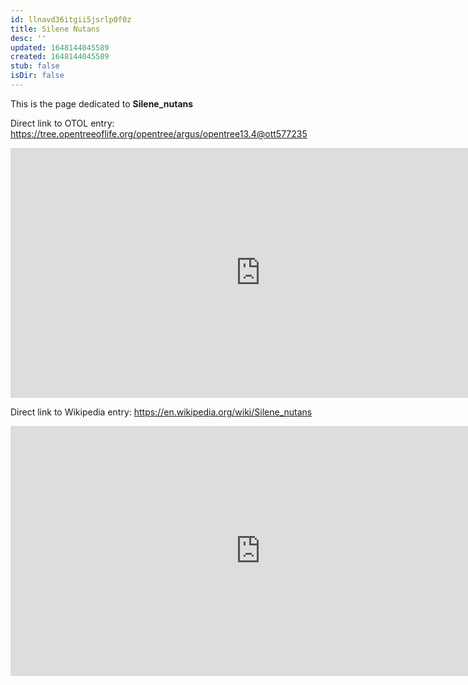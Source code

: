 ```yaml
---
id: llnavd36itgii5jsrlp0f0z
title: Silene Nutans
desc: ''
updated: 1648144045589
created: 1648144045589
stub: false
isDir: false
---
```

This is the page dedicated to **Silene_nutans**


Direct link to OTOL entry: https://tree.opentreeoflife.org/opentree/argus/opentree13.4@ott577235



<html>
    <body>
    <iframe src="https://tree.opentreeoflife.org/opentree/argus/opentree13.4@ott577235"
    width="800" height="400" frameborder="0" allowfullscreen> </iframe>
    </body>
</html>
    


Direct link to Wikipedia entry: https://en.wikipedia.org/wiki/Silene_nutans



<html>
    <body>
    <iframe src="https://en.wikipedia.org/wiki/Silene_nutans"
    width="800" height="400" frameborder="0" allowfullscreen> </iframe>
    </body>
</html>
    
